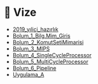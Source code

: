 # 📅 Vize

<!--Index-->

- [2019_yıliçi_hazırlık](./2019_y%C4%B1li%C3%A7i_haz%C4%B1rl%C4%B1k.pdf)
- [Bolum_1_Bilg.Mim_Giris](./Bolum_1_Bilg.Mim_Giris.pdf)
- [Bolum_2_KomutSetiMimarisi](./Bolum_2_KomutSetiMimarisi.pdf)
- [Bolum_3_MIPS](./Bolum_3_MIPS.pdf)
- [Bolum_4_SingleCycleProcessor](./Bolum_4_SingleCycleProcessor.pdf)
- [Bolum_5_MultiCycleProcessor](./Bolum_5_MultiCycleProcessor.pdf)
- [Bolum_6_Pipeline](./Bolum_6_Pipeline.pdf)
- [Uygulama_A](./Uygulama_A.pdf)

<!--Index-->
